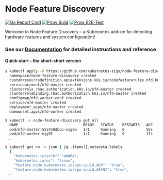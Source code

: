 # Node Feature Discovery

[![Go Report Card](https://goreportcard.com/badge/github.com/kubernetes-sigs/node-feature-discovery)](https://goreportcard.com/report/github.com/kubernetes-sigs/node-feature-discovery)
[![Prow Build](https://prow.k8s.io/badge.svg?jobs=post-node-feature-discovery-push-images)](https://prow.k8s.io/job-history/gs/kubernetes-jenkins/logs/post-node-feature-discovery-push-images)
[![Prow E2E-Test](https://prow.k8s.io/badge.svg?jobs=postsubmit-node-feature-discovery-e2e-test)](https://prow.k8s.io/job-history/gs/kubernetes-jenkins/logs/postsubmit-node-feature-discovery-e2e-test)

Welcome to Node Feature Discovery – a Kubernetes add-on for detecting hardware
features and system configuration!

### See our [Documentation][documentation] for detailed instructions and reference

#### Quick-start – the short-short version

```bash
$ kubectl apply -k https://github.com/kubernetes-sigs/node-feature-discovery/deployment/overlays/default?ref=v0.13.0
  namespace/node-feature-discovery created
  customresourcedefinition.apiextensions.k8s.io/nodefeaturerules.nfd.k8s-sigs.io created
  serviceaccount/nfd-master created
  clusterrole.rbac.authorization.k8s.io/nfd-master created
  clusterrolebinding.rbac.authorization.k8s.io/nfd-master created
  configmap/nfd-worker-conf created
  service/nfd-master created
  deployment.apps/nfd-master created
  daemonset.apps/nfd-worker created

$ kubectl -n node-feature-discovery get all
  NAME                              READY   STATUS    RESTARTS   AGE
  pod/nfd-master-555458dbbc-sxg6w   1/1     Running   0          56s
  pod/nfd-worker-mjg9f              1/1     Running   0          17s
...

$ kubectl get no -o json | jq .items[].metadata.labels
  {
    "kubernetes.io/arch": "amd64",
    "kubernetes.io/os": "linux",
    "feature.node.kubernetes.io/cpu-cpuid.ADX": "true",
    "feature.node.kubernetes.io/cpu-cpuid.AESNI": "true",
...

```

[documentation]: https://kubernetes-sigs.github.io/node-feature-discovery
